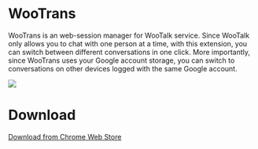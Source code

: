 # WooTrans

WooTrans is an web-session manager for WooTalk service. Since WooTalk only allows you to chat with one person at a time, with this extension, you can switch between different conversations in one click. More importantly, since WooTrans uses your Google account storage, you can switch to conversations on other devices logged with the same Google account.

![](/images/wootrans.jpg)

# Download

[Download from Chrome Web Store](https://chrome.google.com/webstore/detail/wootrans/jonegeahehknbgnifdfbnidfpfigpdcp)